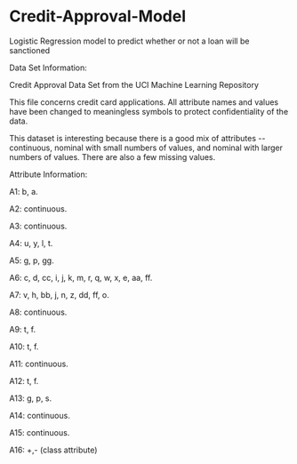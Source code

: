 # Credit-Approval-Model
Logistic Regression model to predict whether or not a loan will be sanctioned

Data Set Information: 

Credit Approval Data Set from the UCI Machine Learning Repository

This file concerns credit card applications. All attribute names and values have been changed to meaningless symbols to protect confidentiality of the data. 

This dataset is interesting because there is a good mix of attributes -- continuous, nominal with small numbers of values, and nominal with larger numbers of values. There are also a few missing values.

Attribute Information:

A1:	b, a. 

A2:	continuous. 

A3:	continuous. 

A4:	u, y, l, t. 

A5:	g, p, gg. 

A6:	c, d, cc, i, j, k, m, r, q, w, x, e, aa, ff. 

A7:	v, h, bb, j, n, z, dd, ff, o. 

A8:	continuous. 

A9:	t, f. 

A10:	t, f. 

A11:	continuous. 

A12:	t, f. 

A13:	g, p, s. 

A14:	continuous. 

A15:	continuous. 

A16: +,- (class attribute)

